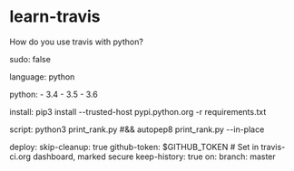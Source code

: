 # learn-travis
How do you use travis with python?

sudo: false

language: python

python:
	- 3.4
	- 3.5
	- 3.6

install: pip3 install --trusted-host pypi.python.org -r requirements.txt

script: python3 print_rank.py #&& autopep8 print_rank.py --in-place

deploy:
  skip-cleanup: true
  github-token: $GITHUB_TOKEN  # Set in travis-ci.org dashboard, marked secure
  keep-history: true
  on:
    branch: master